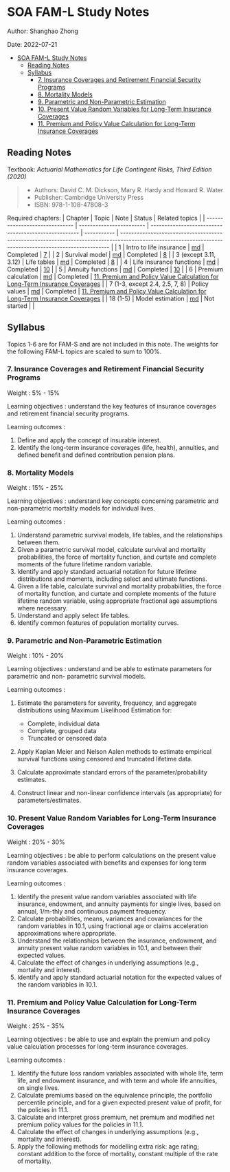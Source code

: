 # SOA FAM-L Study Notes
Author: Shanghao Zhong

Date: 2022-07-21

- [SOA FAM-L Study Notes](#soa-fam-l-study-notes)
  - [Reading Notes](#reading-notes)
  - [Syllabus](#syllabus)
    - [7. Insurance Coverages and Retirement Financial Security Programs](#7-insurance-coverages-and-retirement-financial-security-programs)
    - [8. Mortality Models](#8-mortality-models)
    - [9. Parametric and Non-Parametric Estimation](#9-parametric-and-non-parametric-estimation)
    - [10. Present Value Random Variables for Long-Term Insurance Coverages](#10-present-value-random-variables-for-long-term-insurance-coverages)
    - [11. Premium and Policy Value Calculation for Long-Term Insurance Coverages](#11-premium-and-policy-value-calculation-for-long-term-insurance-coverages)

## Reading Notes
Textbook: *Actuarial Mathematics for Life Contingent Risks, Third Edition (2020)*
> - Authors: David C. M. Dickson, Mary R. Hardy and Howard R. Water
> - Publisher: Cambridge University Press
> - ISBN: 978-1-108-47808-3

Required chapters:
| Chapter                        | Topic                    | Note                                                 | Status      | Related topics                                                                                                                                           |
| ------------------------------ | ------------------------ | ---------------------------------------------------- | ----------- | -------------------------------------------------------------------------------------------------------------------------------------------------------- |
| 1                              | Intro to life insurance  | [md](reading_notes/01_intro.md)                      | Completed   | [7](#7-insurance-coverages-and-retirement-financial-security-programs)                                                                                   |
| 2                              | Survival model           | [md](reading_notes/02_survival_models.md)            | Completed   | [8](#8-mortality-models)                                                                                                                                 |
| 3 (except 3.11, 3.12)          | Life tables              | [md](reading_notes/03_life_tables_and_selection.md)  | Completed   | [8](#8-mortality-models)                                                                                                                                 |
| 4                              | Life insurance functions | [md](reading_notes/04_insurance_benefits.md)         | Completed   | [10](#10-present-value-random-variables-for-long-term-insurance-coverages)                                                                               |
| 5                              | Annuity functions        | [md](reading_notes/05_annuities.md)                  | Completed   | [10](#10-present-value-random-variables-for-long-term-insurance-coverages)                                                                               |
| 6                              | Premium calculation      | [md](reading_notes/06_premium_calculation.md)        | Completed   | [11. Premium and Policy Value Calculation for Long-Term Insurance Coverages](#11-premium-and-policy-value-calculation-for-long-term-insurance-coverages) |
| 7 (1-3, except 2.4, 2.5, 7, 8) | Policy values            | [md](reading_notes/07_policy_values.md)              | Completed   | [11. Premium and Policy Value Calculation for Long-Term Insurance Coverages](#11-premium-and-policy-value-calculation-for-long-term-insurance-coverages) |
| 18 (1-5)                       | Model estimation         | [md](reading_notes/18_estimating_survival_models.md) | Not started |                                                                                                                                                          |

## Syllabus

Topics 1-6 are for FAM-S and are not included in this note. The weights for the following FAM-L topics are scaled to sum to 100%.

### 7. Insurance Coverages and Retirement Financial Security Programs
Weight
: 5% - 15%

Learning objectives
: understand the key features of insurance coverages and retirement financial security programs.

Learning outcomes
:
  1. Define and apply the concept of insurable interest.
  2. Identify the long-term insurance coverages (life, health), annuities, and defined benefit and defined contribution pension plans.

### 8. Mortality Models
Weight
: 15% - 25%

Learning objectives
: understand key concepts concerning parametric and non-parametric mortality models for individual lives.

Learning outcomes
:
  1. Understand parametric survival models, life tables, and the relationships between them.
  2. Given a parametric survival model, calculate survival and mortality probabilities, the force of mortality function, and curtate and complete moments of the future lifetime random variable.
  3. Identify and apply standard actuarial notation for future lifetime distributions and moments, including select and ultimate functions.
  4. Given a life table, calculate survival and mortality probabilities, the force of mortality function, and curtate and complete moments of the future lifetime random variable, using appropriate fractional age assumptions where necessary.
  5. Understand and apply select life tables.
  6. Identify common features of population mortality curves.

### 9. Parametric and Non-Parametric Estimation
Weight
: 10% - 20%

Learning objectives
: understand and be able to estimate parameters for parametric and non- parametric survival models.

Learning outcomes
:
  1. Estimate the parameters for severity, frequency, and aggregate distributions using Maximum Likelihood Estimation for:
   
     - Complete, individual data
     - Complete, grouped data
     - Truncated or censored data
  
  2. Apply Kaplan Meier and Nelson Aalen methods to estimate empirical survival functions using censored and truncated lifetime data.
  3. Calculate approximate standard errors of the parameter/probability estimates.
  4. Construct linear and non-linear confidence intervals (as appropriate) for parameters/estimates.

### 10. Present Value Random Variables for Long-Term Insurance Coverages
Weight
: 20% - 30%

Learning objectives
: be able to perform calculations on the present value random variables associated with benefits and expenses for long term insurance coverages.

Learning outcomes
:
  1. Identify the present value random variables associated with life insurance, endowment, and annuity payments for single lives, based on annual, 1/m-thly and continuous payment frequency.
  2. Calculate probabilities, means, variances and covariances for the random variables in 10.1, using fractional age or claims acceleration approximations where appropriate.
  3. Understand the relationships between the insurance, endowment, and annuity present value random variables in 10.1, and between their expected values.
  4. Calculate the effect of changes in underlying assumptions (e.g., mortality and interest).
  5. Identify and apply standard actuarial notation for the expected values of the random variables in 10.1.

### 11. Premium and Policy Value Calculation for Long-Term Insurance Coverages
Weight
: 25% - 35%

Learning objectives
: be able to use and explain the premium and policy value calculation processes for long-term insurance coverages.

Learning outcomes
:
  1. Identify the future loss random variables associated with whole life, term life, and endowment insurance, and with term and whole life annuities, on single lives.
  2. Calculate premiums based on the equivalence principle, the portfolio percentile principle, and for a given expected present value of profit, for the policies in 11.1.
  3. Calculate and interpret gross premium, net premium and modified net premium policy values for the policies in 11.1.
  4. Calculate the effect of changes in underlying assumptions (e.g., mortality and interest).
  5. Apply the following methods for modelling extra risk: age rating; constant addition to the force of mortality, constant multiple of the rate of mortality.
